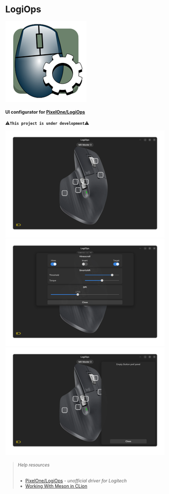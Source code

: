 # LogiOps

![LogiOps Icon](data/icons/hicolor/scalable/apps/org.nordlex.logiops.svg)

#### UI configurator for [PixelOne/LogiOps](https://github.com/PixlOne/logiops)

:warning:__`This project is under development`__:warning:


![App](data/readme-media/app.png)
![Device Settings](data/readme-media/app_device_settings.png)
![Button Settings](data/readme-media/app_button_setting.png)

>###### Help resources
>
>- [PixelOne/LogiOps](https://github.com/PixlOne/logiops) - *unofficial driver for Logitech*
>- [Working With Meson in CLion](https://blog.jetbrains.com/clion/2021/01/working-with-meson-in-clion-using-compilation-db/)
